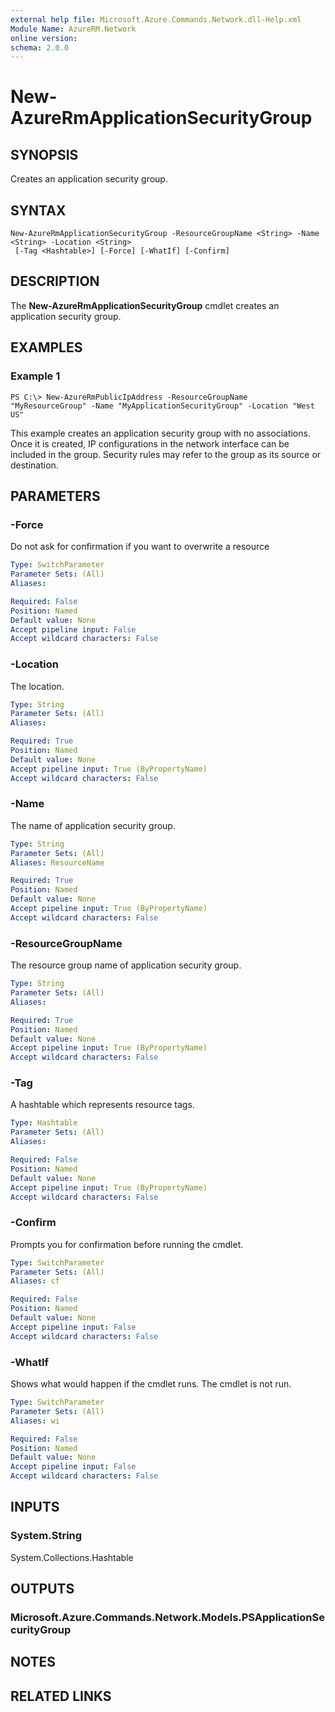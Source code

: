 ```yaml
---
external help file: Microsoft.Azure.Commands.Network.dll-Help.xml
Module Name: AzureRM.Network
online version: 
schema: 2.0.0
---
```


# New-AzureRmApplicationSecurityGroup

## SYNOPSIS
Creates an application security group.

## SYNTAX

```
New-AzureRmApplicationSecurityGroup -ResourceGroupName <String> -Name <String> -Location <String>
 [-Tag <Hashtable>] [-Force] [-WhatIf] [-Confirm]
```

## DESCRIPTION
The **New-AzureRmApplicationSecurityGroup** cmdlet creates an application security group.

## EXAMPLES

### Example 1
```
PS C:\> New-AzureRmPublicIpAddress -ResourceGroupName "MyResourceGroup" -Name "MyApplicationSecurityGroup" -Location "West US"
```

This example creates an application security group with no associations. Once it is created, IP configurations in the network interface can be included in the group. Security rules may refer to the group as its source or destination. 

## PARAMETERS

### -Force
Do not ask for confirmation if you want to overwrite a resource

```yaml
Type: SwitchParameter
Parameter Sets: (All)
Aliases: 

Required: False
Position: Named
Default value: None
Accept pipeline input: False
Accept wildcard characters: False
```

### -Location
The location.

```yaml
Type: String
Parameter Sets: (All)
Aliases: 

Required: True
Position: Named
Default value: None
Accept pipeline input: True (ByPropertyName)
Accept wildcard characters: False
```

### -Name
The name of application security group.

```yaml
Type: String
Parameter Sets: (All)
Aliases: ResourceName

Required: True
Position: Named
Default value: None
Accept pipeline input: True (ByPropertyName)
Accept wildcard characters: False
```

### -ResourceGroupName
The resource group name of application security group.

```yaml
Type: String
Parameter Sets: (All)
Aliases: 

Required: True
Position: Named
Default value: None
Accept pipeline input: True (ByPropertyName)
Accept wildcard characters: False
```

### -Tag
A hashtable which represents resource tags.

```yaml
Type: Hashtable
Parameter Sets: (All)
Aliases: 

Required: False
Position: Named
Default value: None
Accept pipeline input: True (ByPropertyName)
Accept wildcard characters: False
```

### -Confirm
Prompts you for confirmation before running the cmdlet.

```yaml
Type: SwitchParameter
Parameter Sets: (All)
Aliases: cf

Required: False
Position: Named
Default value: None
Accept pipeline input: False
Accept wildcard characters: False
```

### -WhatIf
Shows what would happen if the cmdlet runs.
The cmdlet is not run.

```yaml
Type: SwitchParameter
Parameter Sets: (All)
Aliases: wi

Required: False
Position: Named
Default value: None
Accept pipeline input: False
Accept wildcard characters: False
```

## INPUTS

### System.String
System.Collections.Hashtable


## OUTPUTS

### Microsoft.Azure.Commands.Network.Models.PSApplicationSecurityGroup


## NOTES

## RELATED LINKS

